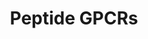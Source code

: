 ---
annotations:
- type: Pathway Ontology
  value: G protein mediated signaling pathway
authors:
- MaintBot
- Fehrhart
description: ''
last-edited: 2016-08-01
organisms:
- Pan troglodytes
redirect_from:
- /index.php/Pathway:WP883
- /instance/WP883
schema-jsonld:
- '@context': https://schema.org/
  '@id': https://wikipathways.github.io/pathways/WP883.html
  '@type': Dataset
  creator:
    '@type': Organization
    name: WikiPathways
  description: ''
  keywords:
  - NTSR2
  - MC5R
  - CCR10
  - CCR8
  - BRS3
  - BDKRB1
  - SSTR5
  - IL8RB
  - OPRD1
  - AGTR1
  - GHSR
  - OXTR
  - CCR7
  - FSHR
  - Oxytocin
  - SSTR4
  - CCR6
  - TSHR
  - MC2R
  - IL8RA
  - SSTR3
  - NPY6R
  - FPR1
  - C5AR1
  - OPRM1
  - CCKBR
  - CXCR3
  - AGTR2
  - SSTR1
  - GALR2
  - NPY5R
  - GNRHR
  - CCKAR
  - EDNRA
  - NPY1R
  - MC1R
  - MC4R
  - TACR2
  - EDNRB
  - CCR2
  - CXCR6
  - NPY2R
  - BDKRB2
  - FPRL1
  - AVPR2
  - TAC4
  - CX3CR1
  - NTSR1
  - CCR3
  - CCR-9
  - DARC
  - CCR4
  - TACR1
  - C3AR1
  - PPYR1
  - CCR1
  - OPRK1
  - CCR5
  - GALR1
  - MC3R
  - AVPR1B
  - OPRL1
  - FPR3
  - AVPR1A
  - TACR3
  - BLR1
  - TRHR
  - CXCR4
  - GALR3
  - LHCGR
  - NMBR
  - ATP8A1
  - SSTR2
  - GRPR
  license: CC0
  name: Peptide GPCRs
seo: CreativeWork
title: Peptide GPCRs
wpid: WP883
---